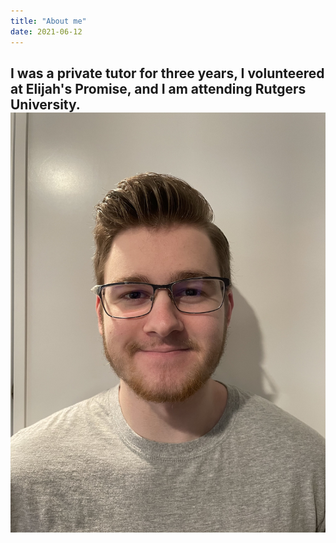 ```yaml
---
title: "About me"
date: 2021-06-12
---
```

I was a private tutor for three years, I volunteered at Elijah's Promise, and I am attending Rutgers University.
![IMG_2272](https://github.com/depatrick1/github-pages-with-jekyll/blob/main/IMG_2272.jpeg?raw=true)
---


